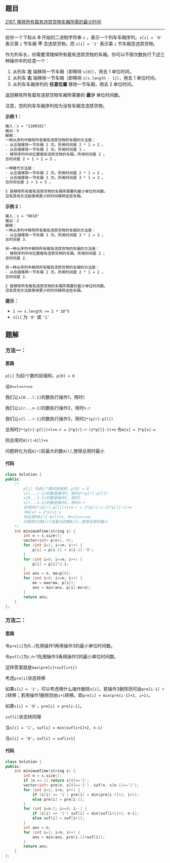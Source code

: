 ## 题目

[2167. 移除所有载有违禁货物车厢所需的最少时间](https://leetcode.cn/problems/minimum-time-to-remove-all-cars-containing-illegal-goods/)

---

给你一个下标从 **0** 开始的二进制字符串 `s` ，表示一个列车车厢序列。`s[i] = '0'` 表示第 `i` 节车厢 **不** 含违禁货物，而 `s[i] = '1'` 表示第 `i` 节车厢含违禁货物。

作为列车长，你需要清理掉所有载有违禁货物的车厢。你可以不限次数执行下述三种操作中的任意一个：

1.  从列车 **左** 端移除一节车厢（即移除 `s[0]`），用去 1 单位时间。
2.  从列车 **右** 端移除一节车厢（即移除 `s[s.length - 1]`），用去 1 单位时间。
3.  从列车车厢序列的 **任意位置** 移除一节车厢，用去 2 单位时间。

返回移除所有载有违禁货物车厢所需要的 **最少** 单位时间数。

注意，空的列车车厢序列视为没有车厢含违禁货物。

  

**示例 1：**

```txt
输入：s = "1100101"
输出：5
解释：
一种从序列中移除所有载有违禁货物的车厢的方法是：
- 从左端移除一节车厢 2 次。所用时间是 2 * 1 = 2 。
- 从右端移除一节车厢 1 次。所用时间是 1 。
- 移除序列中间位置载有违禁货物的车厢。所用时间是 2 。
总时间是 2 + 1 + 2 = 5 。

一种替代方法是：
- 从左端移除一节车厢 2 次。所用时间是 2 * 1 = 2 。
- 从右端移除一节车厢 3 次。所用时间是 3 * 1 = 3 。
总时间也是 2 + 3 = 5 。

5 是移除所有载有违禁货物的车厢所需要的最少单位时间数。
没有其他方法能够用更少的时间移除这些车厢。
```

**示例 2：**

```txt
输入：s = "0010"
输出：2
解释：
一种从序列中移除所有载有违禁货物的车厢的方法是：
- 从左端移除一节车厢 3 次。所用时间是 3 * 1 = 3 。
总时间是 3.

另一种从序列中移除所有载有违禁货物的车厢的方法是：
- 移除序列中间位置载有违禁货物的车厢。所用时间是 2 。
总时间是 2.

另一种从序列中移除所有载有违禁货物的车厢的方法是：
- 从右端移除一节车厢 2 次。所用时间是 2 * 1 = 2 。
总时间是 2.

2 是移除所有载有违禁货物的车厢所需要的最少单位时间数。
没有其他方法能够用更少的时间移除这些车厢。
```
  

**提示：**

-   `1 <= s.length <= 2 * 10^5`
-   `s[i]` 为 `'0'` 或 `'1'`

  

## 题解

### 方法一：

#### 思路

`p[i]` 为前i个数的前缀和，`p[0] = 0`

设`0<=l<=r<=n`

我们让`s[0...l-1]`的数执行操作1，用时`l`

我们让`s[r...n-1]`的数执行操作2，用时`n-r`

我们让`s[l...r-1]`的数执行操作3，用时`2*(p[r]-p[l])`

总用时`2*(p[r]-p[l])+l+n-r = 2*p[r]-r-(2*p[l]-l)+n`
令`A[x] = 2*p[x]-x`

则总用时`A[r]-A[l]+n`

问题转化为找`A[r]`前最大的数`A[l]`,使得总用时最小



#### 代码

```cpp
class Solution {
public:
    /*
        p[i] 为前i个数的前缀和，p[0] = 0
        s[l...r-1]的数是操作3，用时2*(p[r]-p[l])
        s[0...l-1]的数是操作1，用时l
        s[r...n-1]的数是操作2，用时n-r
        总用时2*(p[r]-p[l])+l+n-r = 2*p[r]-r-(2*p[l]-l)+n
        令A[x] = 2*p[x]-x
        则总用时A[r]-A[l]+n, 0<=l<=r<=n
        问题转化找A[r]前最大的数A[l],使得总用时最小
    */
    int minimumTime(string s) {
        int n = s.size();
        vector<int> p(n+1, 0);
        for (int i=1; i<=n; i++) {
            p[i] = p[i-1] + s[i-1]-'0';
        }
        for (int i=0; i<=n; i++) {
            p[i] = p[i]*2-i;
        }
        int ans = n, mx=p[0];
        for (int i=0; i<=n; i++) {
            mx = max(mx, p[i]);
            ans = min(ans, p[i]-mx+n);
        }
        return ans;
    }
};
```
### 方法二：

#### 思路

令`pre[i]`为0...i先用操作1再用操作3的最小单位时间数。

令`puf[i]`为i..n-1先用操作3再用操作2的最小单位时间数。

这样答案就是`max(pre[i]+suf[i+1])`

考虑`pre[i]`状态转移

如果`s[i] = '1'`，可以考虑用什么操作删除`s[i]`，若操作3删除则可由`pre[i-1] + 2`转移；若用操作1删除则由`i+1`转移。即`pre[i] = min(pre[i-1]+2, i+1)`。

如果`s[i] = '0'`，`pre[i] = pre[i-1]`。

`suf[i]`状态转同理

当`s[i] = '1'`，`suf[i] = min(suf[i+1]+2, n-i)`

当`s[i] = '0'`，`suf[i] = suf[i+1]`

#### 代码

```cpp
class Solution {
public:
    int minimumTime(string s) {
        int n = s.size();
        if (n == 1) return s[0]=='1';
        vector<int> pre(n, s[0]=='1'), suf(n, s[n-1]=='1');
        for (int i=1; i<n; i++) {
            if (s[i] == '1') pre[i] = min(pre[i-1]+2, i+1);
            else pre[i] = pre[i-1];
        }
        for (int i=n-2; i>=0; i--) {
            if (s[i] == '1') suf[i] = min(suf[i+1]+2, n-i);
            else suf[i] = suf[i+1];
        }
        int ans = n;
        for (int i=1; i<n; i++) {
            ans = min(ans, pre[i-1]+suf[i]);
        }
        return ans;
    }
};
```
